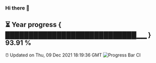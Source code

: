 ### Hi there 👋
⏳ Year progress { ████████████████████████████▁▁ } 93.91 %
---
⏰ Updated on Thu, 09 Dec 2021 18:19:36 GMT
![Progress Bar CI](https://github.com/liununu/liununu/workflows/Progress%20Bar%20CI/badge.svg)
